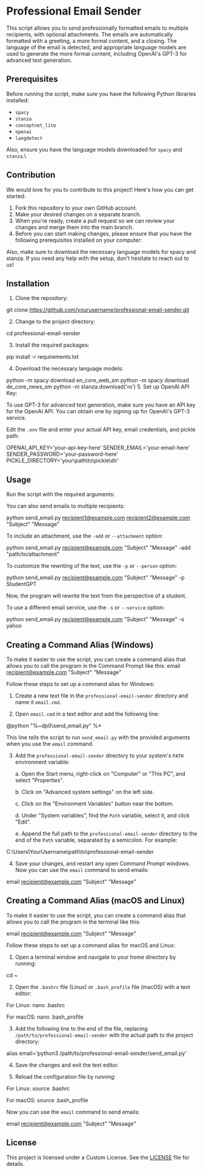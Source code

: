 # Professional Email Sender

This script allows you to send professionally formatted emails to multiple recipients, with optional attachments. The emails are automatically formatted with a greeting, a more formal content, and a closing. The language of the email is detected, and appropriate language models are used to generate the more formal content, including OpenAI's GPT-3 for advanced text generation.

## Prerequisites

Before running the script, make sure you have the following Python libraries installed:

- `spacy`
- `stanza`
- `conceptnet_lite`
- `openai`
- `langdetect`

Also, ensure you have the language models downloaded for `spacy` and `stanza`.\

## Contribution

We would love for you to contribute to this project! Here's how you can get started:

1. Fork this repository to your own GitHub account.
2. Make your desired changes on a separate branch.
3. When you're ready, create a pull request so we can review your changes and merge them into the main branch.
4. Before you can start making changes, please ensure that you have the following prerequisites installed on your computer:



Also, make sure to download the necessary language models for spacy and stanza. If you need any help with the setup, don't hesitate to reach out to us!







## Installation

1. Clone the repository:

git clone https://github.com/yourusername/professional-email-sender.git

2. Change to the project directory:

cd professional-email-sender

3. Install the required packages:

pip install -r requirements.txt

4. Download the necessary language models:

python -m spacy download en_core_web_sm
python -m spacy download de_core_news_sm
python -m stanza.download('ro')
5. Set up OpenAI API Key:

To use GPT-3 for advanced text generation, make sure you have an API key for the OpenAI API. You can obtain one by signing up for OpenAI's GPT-3 service.

Edit the `.env` file and enter your actual API key, email credentials, and pickle path:

OPENAI_API_KEY='your-api-key-here'
SENDER_EMAIL='your-email-here'
SENDER_PASSWORD='your-password-here'
PICKLE_DIRECTORY='your\path\to\pickle\dir'

## Usage

Run the script with the required arguments:


You can also send emails to multiple recipients:


python send_email.py recipient1@example.com recipient2@example.com "Subject" "Message"

To include an attachment, use the `-add` or `--attachment` option:

python send_email.py recipient@example.com "Subject" "Message" -add "path/to/attachment"

To customize the rewriting of the text, use the `-p` or `--person` option:

python send_email.py recipient@example.com "Subject" "Message" -p StudentGPT

Now, the program will rewrite the text from the perspective of a student.

To use a different email service, use the `-s` or `--service` option:

python send_email.py recipient@example.com "Subject" "Message" -s yahoo

## Creating a Command Alias (Windows)

To make it easier to use the script, you can create a command alias that allows you to call the program in the Command Prompt like this:
email recipient@example.com "Subject" "Message"

Follow these steps to set up a command alias for Windows:

1. Create a new text file in the `professional-email-sender` directory and name it `email.cmd`.

2. Open `email.cmd` in a text editor and add the following line:

@python "%~dp0\send_email.py" %*

This line tells the script to run `send_email.py` with the provided arguments when you use the `email` command.

3. Add the `professional-email-sender` directory to your system's `PATH` environment variable:

   a. Open the Start menu, right-click on "Computer" or "This PC", and select "Properties".
   
   b. Click on "Advanced system settings" on the left side.
   
   c. Click on the "Environment Variables" button near the bottom.
   
   d. Under "System variables", find the `Path` variable, select it, and click "Edit".
   
   e. Append the full path to the `professional-email-sender` directory to the end of the `Path` variable, separated by a semicolon. For example:

C:\Users\YourUsername\path\to\professional-email-sender

4. Save your changes, and restart any open Command Prompt windows. Now you can use the `email` command to send emails:

email recipient@example.com "Subject" "Message"
## Creating a Command Alias (macOS and Linux)

To make it easier to use the script, you can create a command alias that allows you to call the program in the terminal like this:

email recipient@example.com "Subject" "Message"

Follow these steps to set up a command alias for macOS and Linux:

1. Open a terminal window and navigate to your home directory by running:

cd ~

2. Open the `.bashrc` file (Linux) or `.bash_profile` file (macOS) with a text editor:

For Linux:
nano .bashrc

For macOS:
nano .bash_profile


3. Add the following line to the end of the file, replacing `/path/to/professional-email-sender` with the actual path to the project directory:

alias email='python3 /path/to/professional-email-sender/send_email.py'

4. Save the changes and exit the text editor.

5. Reload the configuration file by running:

For Linux:
source .bashrc

For macOS:
source .bash_profile

Now you can use the `email` command to send emails:

email recipient@example.com "Subject" "Message"
## License

This project is licensed under a Custom License. See the [LICENSE](LICENSE.txt) file for details.


